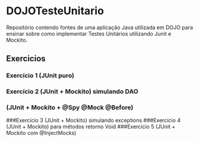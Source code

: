 # DOJOTesteUnitario
Repositório contendo fontes de uma aplicação Java utilizada em DOJO para ensinar sobre como implementar Testes Unitários utilizando Junit e Mockito.

## Exercicios

### Exercício 1 (JUnit puro)
### Exercício 2 (JUnit + Mockito) simulando DAO
###              (JUnit + Mockito + @Spy @Mock @Before)
###Exercício 3 (JUnit + Mockito) simulando exceptions 
###Exercício 4 (JUnit + Mockito) para métodos retorno Void 
###Exercício 5 (JUnit + Mockito com @InjectMocks)


